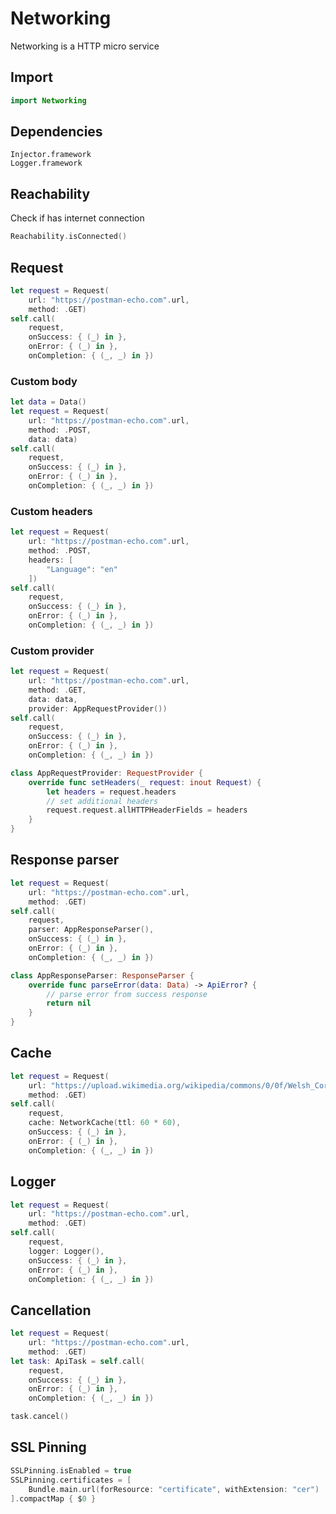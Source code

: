 # Networking

Networking is a HTTP micro service

## Import

```swift
import Networking
```

## Dependencies

```
Injector.framework
Logger.framework
```

## Reachability

Check if has internet connection

```Swift
Reachability.isConnected()
```

## Request

```Swift
let request = Request(
    url: "https://postman-echo.com".url,
    method: .GET)
self.call(
    request,
    onSuccess: { (_) in },
    onError: { (_) in },
    onCompletion: { (_, _) in })
```

### Custom body

```Swift
let data = Data()
let request = Request(
    url: "https://postman-echo.com".url,
    method: .POST,
    data: data)
self.call(
    request,
    onSuccess: { (_) in },
    onError: { (_) in },
    onCompletion: { (_, _) in })
```

### Custom headers

```Swift
let request = Request(
    url: "https://postman-echo.com".url,
    method: .POST,
    headers: [ 
        "Language": "en"
    ])
self.call(
    request,
    onSuccess: { (_) in },
    onError: { (_) in },
    onCompletion: { (_, _) in })
```

### Custom provider

```Swift
let request = Request(
    url: "https://postman-echo.com".url,
    method: .GET,
    data: data,
    provider: AppRequestProvider())
self.call(
    request,
    onSuccess: { (_) in },
    onError: { (_) in },
    onCompletion: { (_, _) in })
```

```Swift
class AppRequestProvider: RequestProvider {
    override func setHeaders(_ request: inout Request) {
        let headers = request.headers
        // set additional headers
        request.request.allHTTPHeaderFields = headers
    }
}
```

## Response parser

```Swift
let request = Request(
    url: "https://postman-echo.com".url,
    method: .GET)
self.call(
    request,
    parser: AppResponseParser(),
    onSuccess: { (_) in },
    onError: { (_) in },
    onCompletion: { (_, _) in })
```

```Swift
class AppResponseParser: ResponseParser { 
    override func parseError(data: Data) -> ApiError? {
        // parse error from success response
        return nil
    }
}
```

## Cache

```Swift
let request = Request(
    url: "https://upload.wikimedia.org/wikipedia/commons/0/0f/Welsh_Corgi_Pembroke_WPR_Kamien_07_10_07.jpg".url,
    method: .GET)
self.call(
    request,
    cache: NetworkCache(ttl: 60 * 60),
    onSuccess: { (_) in },
    onError: { (_) in },
    onCompletion: { (_, _) in })
```

## Logger 

```Swift
let request = Request(
    url: "https://postman-echo.com".url,
    method: .GET)
self.call(
    request,
    logger: Logger(),
    onSuccess: { (_) in },
    onError: { (_) in },
    onCompletion: { (_, _) in })
```

## Cancellation


```Swift
let request = Request(
    url: "https://postman-echo.com".url,
    method: .GET)
let task: ApiTask = self.call(
    request,
    onSuccess: { (_) in },
    onError: { (_) in },
    onCompletion: { (_, _) in })
```

```Swift
task.cancel()
```

## SSL Pinning

```Swift
SSLPinning.isEnabled = true
SSLPinning.certificates = [
    Bundle.main.url(forResource: "certificate", withExtension: "cer")
].compactMap { $0 }
```